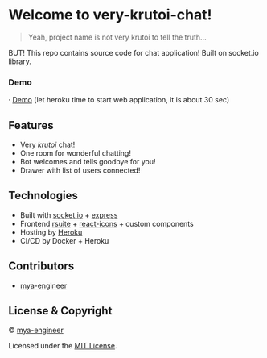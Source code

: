 # Welcome to very-krutoi-chat!

> Yeah, project name is not very krutoi to tell the truth...

BUT!
This repo contains source code for chat application! Built on socket.io library.

### Demo

· [Demo](https://very-krutoi-chat.herokuapp.com/) (let heroku time to start web application, it is about 30 sec)

## Features

- Very _krutoi_ chat!
- One room for wonderful chatting!
- Bot welcomes and tells goodbye for you!
- Drawer with list of users connected!

## Technologies

- Built with [socket.io](https://github.com/socketio/socket.io) + [express](https://github.com/expressjs/express)
- Frontend [rsuite](https://github.com/rsuite/rsuite) + [react-icons](https://github.com/react-icons/react-icons) + custom components
- Hosting by [Heroku](https://github.com/heroku)
- CI/CD by Docker + Heroku

## Contributors

- [mya-engineer](https://github.com/mya-engineer)

## License & Copyright

© [mya-engineer](https://github.com/mya-engineer)

Licensed under the [MIT License](LICENSE).

